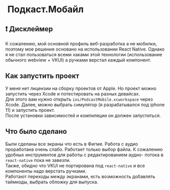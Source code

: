 #  Подкаст.Мобайл
## ❗ Дисклеймер
К сожалению, мой основной профиль веб-разработка а не мобилки, поэтому мое решение основано на использовании React Native. Однако я не стал пользоваться всеми хаками этой технологии (использование обычного webview + VKUI) а ручками верстал каждый компонент.

## Как запустить проект
У меня нет лицензии на сборку проектов от Apple. Но проект можно запустить через Xcode и потестировать на разных девайсах.<br />
Для этого вам нужно открыть ```ios/PodcastMobile.xcworkspace``` через Xcode. Далее, можно выбрать симулятор (я разрабатывался под iphone 11) и запустить проект.<br />После установки зависимостей и компиляции он должен запуститься.

## Что было сделано
Были сделаны все экраны что есть в Фигме.
Работа с аудио проработана очень слабо. Работает только выбор файла. К сожалению удобных инструментов для работы с редактированием аудио- потока в ```react-native``` пока не завезли.<br />
Также, обидно что VKUI не портирована под ```react-native``` и все компоненты надо верстать ручками.<br />
Работают переходы между экранами, есть возможность добавлять таймкоды, выбрать обложку для выпуска.
